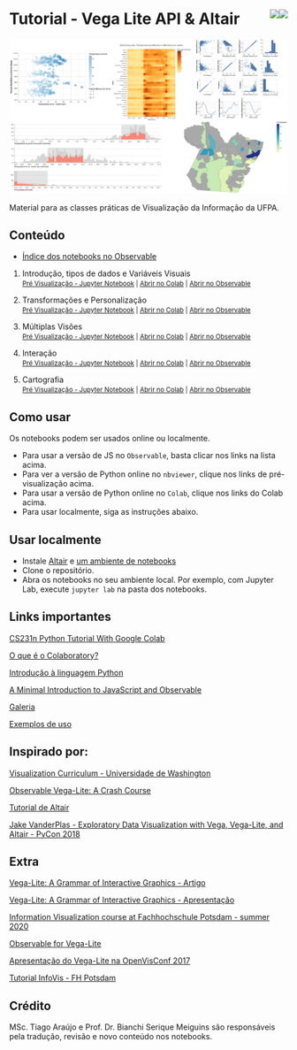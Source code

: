 # Tutorial - Vega Lite API & Altair <a href="https://altair-viz.github.io/"><img align="right" src="https://altair-viz.github.io/_static/altair-logo-light.png" height="50"></img></a> <a href="https://vega.github.io/vega-lite/"><img align="right" src="https://github.com/vega/logos/blob/master/assets/VL_Color@64.png?raw=true" height="38"></img></a> 



![banner](./banner.png)

Material para as classes práticas de Visualização da Informação da UFPA.

## Conteúdo

* [Índice dos notebooks no Observable](https://observablehq.com/@tiagodavi70/indice-vl-altair-tutorial)

1. Introdução, tipos de dados e Variáveis Visuais <br/>
   <small>
     [Pré Visualização - Jupyter Notebook](https://nbviewer.jupyter.org/github/tiagodavi70/vl-altair-tutorial/blob/b9fbe725da0cf554c7608586f490afaa6d71cd10/notebooks/Altair_1_Introducao.ipynb) |
     [Abrir no Colab](https://colab.research.google.com/github/tiagodavi70/vl-altair-tutorial/blob/master/notebooks/Altair_1_Introducao.ipynb) |
     [Abrir no Observable](https://observablehq.com/@tiagodavi70/introducao-tipos-de-dados-e-variaveis-visuais)
   </small>

2. Transformações e Personalização <br/>
   <small>
     [Pré Visualização - Jupyter Notebook](https://nbviewer.jupyter.org/github/tiagodavi70/vl-altair-tutorial/blob/b9fbe725da0cf554c7608586f490afaa6d71cd10/notebooks/Altair_2_Dados.ipynb) |
     [Abrir no Colab](https://colab.research.google.com/github/tiagodavi70/vl-altair-tutorial/blob/master/notebooks/Altair_2_Dados.ipynb) |
     [Abrir no Observable](https://observablehq.com/@tiagodavi70/transformacoes-e-personalizacao)
   </small>

3. Múltiplas Visões<br/>
   <small>
     [Pré Visualização - Jupyter Notebook](https://nbviewer.jupyter.org/github/tiagodavi70/vl-altair-tutorial/blob/b9fbe725da0cf554c7608586f490afaa6d71cd10/notebooks/Altair_3_Visoes.ipynb) |
     [Abrir no Colab](https://colab.research.google.com/github/tiagodavi70/vl-altair-tutorial/blob/master/notebooks/Altair_3_Visoes.ipynb) | 
     [Abrir no Observable](https://observablehq.com/@tiagodavi70/multiplas-visoes)
   </small>

4. Interação<br/>
   <small>
     [Pré Visualização - Jupyter Notebook](https://nbviewer.jupyter.org/github/tiagodavi70/vl-altair-tutorial/blob/b9fbe725da0cf554c7608586f490afaa6d71cd10/notebooks/Altair_4_Interacao.ipynb) |
     [Abrir no Colab](https://colab.research.google.com/github/tiagodavi70/vl-altair-tutorial/blob/master/notebooks/Altair_4_Interacao.ipynb) | [Abrir no Observable](https://observablehq.com/@tiagodavi70/interacao)
   </small>

5. Cartografia<br/>
   <small>
     [Pré Visualização - Jupyter Notebook](https://nbviewer.jupyter.org/github/tiagodavi70/vl-altair-tutorial/blob/master/notebooks/Altair_5_Cartografia.ipynb) |
     [Abrir no Colab](https://colab.research.google.com/github/tiagodavi70/vl-altair-tutorial/blob/master/notebooks/Altair_5_Cartografia.ipynb) | [Abrir no Observable](https://observablehq.com/@tiagodavi70/cartografia)
   </small>


## Como usar

Os notebooks podem ser usados online ou localmente.

* Para usar a versão de JS no `Observable`, basta clicar nos links na lista acima.
* Para ver a versão de Python online no `nbviewer`, clique nos links de pré-visualização acima.
* Para usar a versão de Python online no `Colab`, clique nos links do Colab acima.
* Para usar localmente, siga as instruções abaixo.

## Usar localmente

* Instale [Altair](https://altair-viz.github.io/getting_started/installation.html) e [um ambiente de notebooks](https://jupyter.org/install)
* Clone o repositório.
* Abra os notebooks no seu ambiente local. Por exemplo, com Jupyter Lab, execute `jupyter lab` na pasta dos notebooks.

## Links importantes

[CS231n Python Tutorial With Google Colab](https://colab.research.google.com/github/cs231n/cs231n.github.io/blob/master/python-colab.ipynb#scrollTo=nxvEkGXPM3Xh)

[O que é o Colaboratory?](https://colab.research.google.com/notebooks/intro.ipynb)

[Introdução à linguagem Python](https://github.com/tiagodavi70/python-intro)

[A Minimal Introduction to JavaScript and Observable](https://observablehq.com/@uwdata/a-minimal-introduction-to-javascript-and-observable)

[Galeria](https://altair-viz.github.io/gallery/index.html)

[Exemplos de uso](https://observablehq.com/collection/@vega/vega-lite-api)

## Inspirado por:

<a href="https://github.com/uwdata/visualization-curriculum"> Visualization Curriculum - Universidade de Washington </a>

<a href="https://www.youtube.com/watch?v=ZV_Yjcs5WtM">Observable Vega-Lite: A Crash Course</a>

<a href="https://github.com/altair-viz/altair-tutorial">Tutorial de Altair</a>

<a href="https://www.youtube.com/watch?v=ms29ZPUKxbU">Jake VanderPlas - Exploratory Data Visualization with Vega, Vega-Lite, and Altair - PyCon 2018 </a>

## Extra

<a href="https://idl.cs.washington.edu/papers/vega-lite/"> Vega-Lite: A Grammar of Interactive Graphics - Artigo</a>

<a href="https://www.youtube.com/watch?v=Nsrz4YdaZ_A">Vega-Lite: A Grammar of Interactive Graphics - Apresentação</a>

<a href="https://infovis.fh-potsdam.de/tutorials/"> Information Visualization course at Fachhochschule Potsdam - summer 2020</a>

<a href="https://observablehq.com/collection/@observablehq/observable-for-vega-lite"> Observable for Vega-Lite </a>

[Apresentação do Vega-Lite na OpenVisConf 2017](https://www.youtube.com/watch?v=9uaHRWj04D4)

[Tutorial InfoVis - FH Potsdam](https://infovis.fh-potsdam.de/tutorials/)

## Crédito

MSc. Tiago Araújo e Prof. Dr. Bianchi Serique Meiguins são responsáveis pela tradução, revisão e novo conteúdo nos notebooks.
